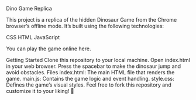 Dino Game Replica


This project is a replica of the hidden Dinosaur Game from the Chrome browser’s offline mode. It’s built using the following technologies:

CSS
HTML
JavaScript

You can play the game online here.

Getting Started
Clone this repository to your local machine.
Open index.html in your web browser.
Press the spacebar to make the dinosaur jump and avoid obstacles.
Files
index.html: The main HTML file that renders the game.
main.js: Contains the game logic and event handling.
style.css: Defines the game’s visual styles.
Feel free to fork this repository and customize it to your liking! 🦕

